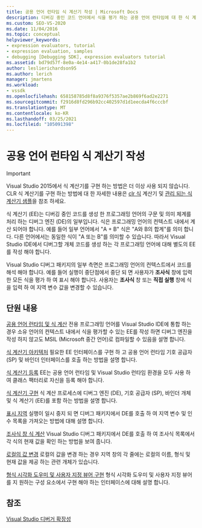 ```yaml
---
title: 공용 언어 런타임 식 계산기 작성 | Microsoft Docs
description: 디버깅 중인 코드 언어에서 식을 평가 하는 공용 언어 런타임에 대 한 식 계산기를 작성 하는 방법에 대해 알아봅니다.
ms.custom: SEO-VS-2020
ms.date: 11/04/2016
ms.topic: conceptual
helpviewer_keywords:
- expression evaluators, tutorial
- expression evaluation, samples
- debugging [Debugging SDK], expression evaluators tutorial
ms.assetid: bd79d57f-8e0a-4e14-a417-0b1de28fa1b2
author: leslierichardson95
ms.author: lerich
manager: jmartens
ms.workload:
- vssdk
ms.openlocfilehash: 658158785d8f8a9376f5357ae2b869f6ad2e2271
ms.sourcegitcommit: f2916d8fd296b92cc402597d1d1eecda4f6cccbf
ms.translationtype: MT
ms.contentlocale: ko-KR
ms.lasthandoff: 03/25/2021
ms.locfileid: "105091398"
---
```

# <a name="writing-a-common-language-runtime-expression-evaluator"></a>공용 언어 런타임 식 계산기 작성
> [!IMPORTANT]
> Visual Studio 2015에서 식 계산기를 구현 하는 방법은 더 이상 사용 되지 않습니다. CLR 식 계산기를 구현 하는 방법에 대 한 자세한 내용은 [clr 식](https://github.com/Microsoft/ConcordExtensibilitySamples/wiki/CLR-Expression-Evaluators) 계산기 및 [관리 되는 식 계산기 샘플](https://github.com/Microsoft/ConcordExtensibilitySamples/wiki/Managed-Expression-Evaluator-Sample)을 참조 하세요.

 식 계산기 (EE)는 디버깅 중인 코드를 생성 한 프로그래밍 언어의 구문 및 의미 체계를 처리 하는 디버그 엔진 (DE)의 일부입니다. 식은 프로그래밍 언어의 컨텍스트 내에서 계산 되어야 합니다. 예를 들어 일부 언어에서 "A + B" 식은 "A와 B의 합계"를 의미 합니다. 다른 언어에서는 동일한 식이 "A 또는 B"를 의미할 수 있습니다. 따라서 Visual Studio IDE에서 디버그할 개체 코드를 생성 하는 각 프로그래밍 언어에 대해 별도의 EE를 작성 해야 합니다.

 Visual Studio 디버그 패키지의 일부 측면은 프로그래밍 언어의 컨텍스트에서 코드를 해석 해야 합니다. 예를 들어 실행이 중단점에서 중단 되 면 사용자가 **조사식** 창에 입력 한 모든 식을 평가 하 여 표시 해야 합니다. 사용자는 **조사식** 창 또는 **직접 실행** 창에 식을 입력 하 여 지역 변수 값을 변경할 수 있습니다.

## <a name="in-this-section"></a>단원 내용
 [공용 언어 런타임 및 식 계산](../../extensibility/debugger/common-language-runtime-and-expression-evaluation.md) 전용 프로그래밍 언어를 Visual Studio IDE에 통합 하는 경우 소유 언어의 컨텍스트 내에서 식을 평가할 수 있는 EE를 작성 하면 디버그 엔진을 작성 하지 않고도 MSIL (Microsoft 중간 언어)로 컴파일할 수 있음을 설명 합니다.

 [식 계산기 아키텍처](../../extensibility/debugger/expression-evaluator-architecture.md) 필요한 EE 인터페이스를 구현 하 고 공용 언어 런타임 기호 공급자 (SP) 및 바인더 인터페이스를 호출 하는 방법을 설명 합니다.

 [식 계산기 등록](../../extensibility/debugger/registering-an-expression-evaluator.md) EE는 공용 언어 런타임 및 Visual Studio 런타임 환경을 모두 사용 하 여 클래스 팩터리로 자신을 등록 해야 합니다.

 [식 계산기 구현](../../extensibility/debugger/implementing-an-expression-evaluator.md) 식 계산 프로세스에 디버그 엔진 (DE), 기호 공급자 (SP), 바인더 개체 및 식 계산기 (EE)를 포함 하는 방법을 설명 합니다.

 [표시 지역](../../extensibility/debugger/displaying-locals.md) 실행이 일시 중지 되 면 디버그 패키지에서 DE를 호출 하 여 지역 변수 및 인수 목록을 가져오는 방법에 대해 설명 합니다.

 [조사식 창 식 계산](../../extensibility/debugger/evaluating-a-watch-window-expression.md) Visual Studio 디버그 패키지에서 DE를 호출 하 여 조사식 목록에서 각 식의 현재 값을 확인 하는 방법을 보여 줍니다.

 [로컬의 값 변경](../../extensibility/debugger/changing-the-value-of-a-local.md) 로컬의 값을 변경 하는 경우 지역 창의 각 줄에는 로컬의 이름, 형식 및 현재 값을 제공 하는 관련 개체가 있습니다.

 [형식 시각화 도우미 및 사용자 지정 뷰어 구현](../../extensibility/debugger/implementing-type-visualizers-and-custom-viewers.md) 형식 시각화 도우미 및 사용자 지정 뷰어를 지 원하는 구성 요소에서 구현 해야 하는 인터페이스에 대해 설명 합니다.

## <a name="see-also"></a>참조
 [Visual Studio 디버거 확장성](../../extensibility/debugger/visual-studio-debugger-extensibility.md)
